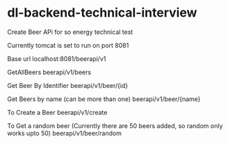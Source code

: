 # dl-backend-technical-interview
Create Beer APi for so energy technical test

Currently tomcat is set to run on port 8081

Base url
localhost:8081/beerapi/v1

GetAllBeers
beerapi/v1/beers

Get Beer By Identifier
beerapi/v1/beer/{id}

Get Beers by name (can be more than one)
beerapi/v1/beer/{name}

To Create a Beer
beerapi/v1/create

To Get a random beer (Currently there are 50 beers added, so random only works upto 50)
beerapi/v1/beer/random
